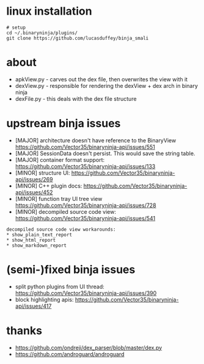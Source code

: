 # linux installation
```
# setup
cd ~/.binaryninja/plugins/
git clone https://github.com/lucasduffey/binja_smali
```

# about
* apkView.py - carves out the dex file, then overwrites the view with it
* dexView.py - responsible for rendering the dexView + dex arch in binary ninja
* dexFile.py - this deals with the dex file structure

# upstream binja issues
* [MAJOR] architecture doesn't have reference to the BinaryView https://github.com/Vector35/binaryninja-api/issues/551
* [MAJOR] SessionData doesn't persist. This would save the string table.
* [MAJOR] container format support: https://github.com/Vector35/binaryninja-api/issues/133
* [MINOR] structure UI: https://github.com/Vector35/binaryninja-api/issues/269
* [MINOR] C++ plugin docs: https://github.com/Vector35/binaryninja-api/issues/452
* [MINOR] function tray UI tree view https://github.com/Vector35/binaryninja-api/issues/728
* [MINOR] decompiled source code view: https://github.com/Vector35/binaryninja-api/issues/541
```
decompiled source code view workarounds:
* show_plain_text_report
* show_html_report
* show_markdown_report
```


# (semi-)fixed binja issues
* split python plugins from UI thread: https://github.com/Vector35/binaryninja-api/issues/390
* block highlighting apis: https://github.com/Vector35/binaryninja-api/issues/417

# thanks
* https://github.com/ondreji/dex_parser/blob/master/dex.py
* https://github.com/androguard/androguard
